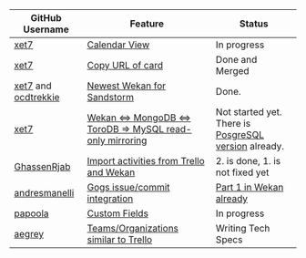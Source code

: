 GitHub Username | Feature | Status
------------ | ------------- | ------------
[xet7](https://github.com/xet7) | [Calendar View](https://github.com/wekan/wekan/issues/808) | In progress
[xet7](https://github.com/xet7) | [Copy URL of card](https://github.com/wekan/wekan/issues/1188) | Done and Merged
[xet7](https://github.com/xet7) and [ocdtrekkie](https://github.com/ocdtrekkie) | [Newest Wekan for Sandstorm](https://github.com/wekan/wekan/issues/799) | Done.
[xet7](https://github.com/xet7) | [Wekan <=> MongoDB <=> ToroDB => MySQL read-only mirroring](https://github.com/torodb/stampede/issues/203) | Not started yet. There is [PosgreSQL version](https://github.com/wekan/wekan-postgresql) already.
[GhassenRjab](https://github.com/GhassenRjab) | [Import activities from Trello and Wekan](https://github.com/wekan/wekan/pull/1187) | 2. is done, 1. is not fixed yet
[andresmanelli](https://github.com/andresmanelli) | [Gogs issue/commit integration](https://github.com/wekan/wekan/issues/253) | [Part 1 in Wekan already](https://github.com/wekan/wekan/pull/1189)
[papoola](https://github.com/papoola) | [Custom Fields](https://github.com/wekan/wekan/issues/807) | In progress
[aegrey](https://github.com/aegrey) | [Teams/Organizations similar to Trello](https://github.com/wekan/wekan/issues/802) | Writing Tech Specs
